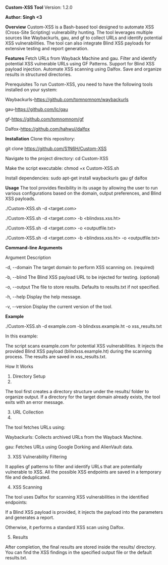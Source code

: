 **Custom-XSS Tool**
Version: 1.2.0

**Author: Singh <3**

**Overview**
Custom-XSS is a Bash-based tool designed to automate XSS (Cross-Site Scripting) vulnerability hunting. The tool leverages multiple sources like Waybackurls, gau, and gf to collect URLs and identify potential XSS vulnerabilities. The tool can also integrate Blind XSS payloads for extensive testing and report generation.

**Features**
Fetch URLs from Wayback Machine and gau.
Filter and identify potential XSS vulnerable URLs using GF Patterns.
Support for Blind XSS payload injection.
Automate XSS scanning using Dalfox.
Save and organize results in structured directories.

Prerequisites
To run Custom-XSS, you need to have the following tools installed on your system:

Waybackurls-https://github.com/tomnomnom/waybackurls

gau-https://github.com/lc/gau

gf-https://github.com/tomnomnom/gf

Dalfox-https://github.com/hahwul/dalfox



**Installation**
Clone this repository:

git clone https://github.com/S1N6H/Custom-XSS

Navigate to the project directory:
cd Custom-XSS

Make the script executable:
chmod +x Custom-XSS.sh

Install dependencies:
sudo apt-get install waybackurls gau gf dalfox



**Usage**
The tool provides flexibility in its usage by allowing the user to run various configurations based on the domain, output preferences, and Blind XSS payloads.


./Custom-XSS.sh -d <target.com>

./Custom-XSS.sh -d <target.com> -b <blindxss.xss.ht>

./Custom-XSS.sh -d <target.com> -o <outputfile.txt>

./Custom-XSS.sh -d <target.com> -b <blindxss.xss.ht> -o <outputfile.txt>



**Command-line Arguments**

Argument	Description

-d, --domain	The target domain to perform XSS scanning on. (required)

-b, --blind	The Blind XSS payload URL to be injected for testing. (optional)

-o, --output	The file to store results. Defaults to results.txt if not specified.

-h, --help	Display the help message.

-v, --version	Display the current version of the tool.




**Example**

./Custom-XSS.sh -d example.com -b blindxss.example.ht -o xss_results.txt

In this example:

The script scans example.com for potential XSS vulnerabilities.
It injects the provided Blind XSS payload (blindxss.example.ht) during the scanning process.
The results are saved in xss_results.txt.

How It Works

1. Directory Setup
2. 
The tool first creates a directory structure under the results/ folder to organize output. If a directory for the target domain already exists, the tool exits with an error message.

3. URL Collection
4. 
The tool fetches URLs using:

Waybackurls: Collects archived URLs from the Wayback Machine.

gau: Fetches URLs using Google Dorking and AlienVault data.

3. XSS Vulnerability Filtering
   
It applies gf patterns to filter and identify URLs that are potentially vulnerable to XSS. All the possible XSS endpoints are saved in a temporary file and deduplicated.

4. XSS Scanning

   
The tool uses Dalfox for scanning XSS vulnerabilities in the identified endpoints:


If a Blind XSS payload is provided, it injects the payload into the parameters and generates a report.

Otherwise, it performs a standard XSS scan using Dalfox.

5. Results

After completion, the final results are stored inside the results/<domain> directory. You can find the XSS findings in the specified output file or the default results.txt.
